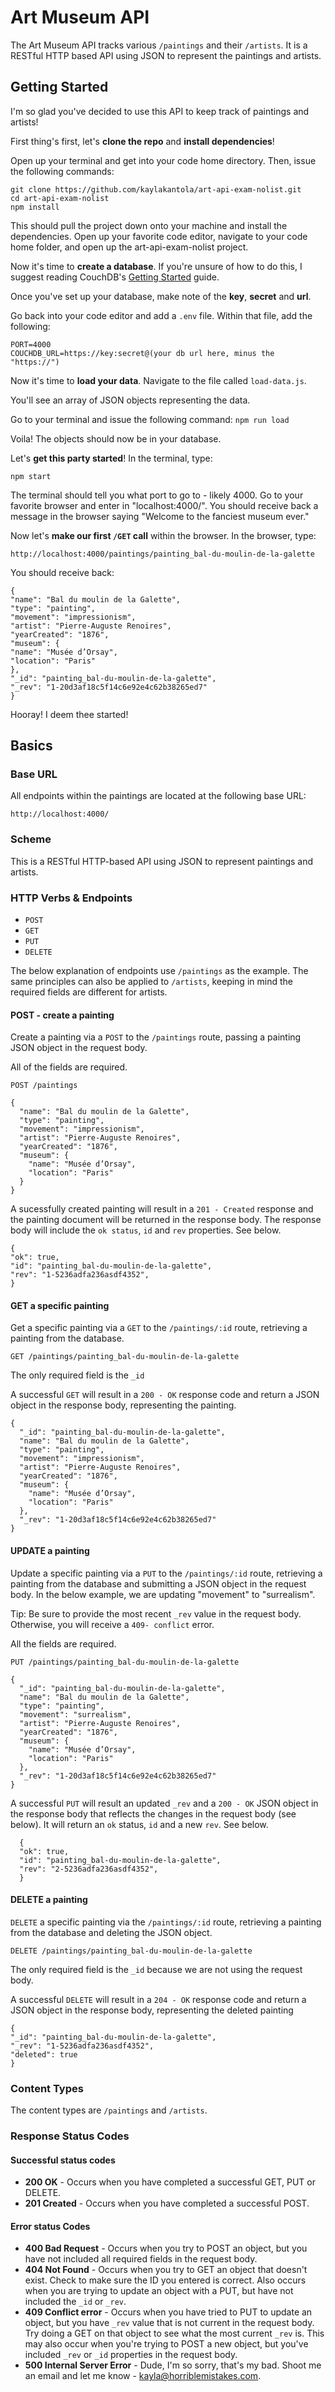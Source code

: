 # Art Museum API

The Art Museum API tracks various `/paintings` and their `/artists`. It is a RESTful HTTP based API using JSON to represent the paintings and artists.

## Getting Started

I'm so glad you've decided to use this API to keep track of paintings and artists!

First thing's first, let's **clone the repo** and **install dependencies**!

Open up your terminal and get into your code home directory. Then, issue the following commands:

```
git clone https://github.com/kaylakantola/art-api-exam-nolist.git
cd art-api-exam-nolist
npm install
```

This should pull the project down onto your machine and install the dependencies. Open up your favorite code editor, navigate to your code home folder, and open up the art-api-exam-nolist project.

Now it's time to **create a database**.
If you're unsure of how to do this, I suggest reading CouchDB's [Getting Started](http://docs.couchdb.org/en/2.1.1/intro/tour.html) guide.

Once you've set up your database, make note of the **key**, **secret** and **url**.

Go back into your code editor and add a `.env` file. Within that file, add the following:

```
PORT=4000
COUCHDB_URL=https://key:secret@(your db url here, minus the "https://")
```

Now it's time to **load your data**. Navigate to the file called `load-data.js`.

You'll see an array of JSON objects representing the data.

Go to your terminal and issue the following command:
`npm run load`

Voila! The objects should now be in your database.

Let's **get this party started**! In the terminal, type:

```
npm start
```

The terminal should tell you what port to go to - likely 4000. Go to your favorite browser and enter in "localhost:4000/". You should receive back a message in the browser saying "Welcome to the fanciest museum ever."

Now let's **make our first `/GET` call** within the browser. In the browser, type:

```
http://localhost:4000/paintings/painting_bal-du-moulin-de-la-galette
```

You should receive back:

```
{
"name": "Bal du moulin de la Galette",
"type": "painting",
"movement": "impressionism",
"artist": "Pierre-Auguste Renoires",
"yearCreated": "1876",
"museum": {
"name": "Musée d’Orsay",
"location": "Paris"
},
"_id": "painting_bal-du-moulin-de-la-galette",
"_rev": "1-20d3af18c5f14c6e92e4c62b38265ed7"
}
```

Hooray! I deem thee started!

## Basics

### Base URL

All endpoints within the paintings are located at the following base URL:

```
http://localhost:4000/
```

### Scheme

This is a RESTful HTTP-based API using JSON to represent paintings and artists.

### HTTP Verbs & Endpoints

* `POST`
* `GET`
* `PUT`
* `DELETE`

The below explanation of endpoints use `/paintings` as the example. The same principles can also be applied to `/artists`, keeping in mind the required fields are different for artists.

#### POST - create a painting

Create a painting via a `POST` to the `/paintings` route, passing a painting JSON object in the request body.

All of the fields are required.

```
POST /paintings

{
  "name": "Bal du moulin de la Galette",
  "type": "painting",
  "movement": "impressionism",
  "artist": "Pierre-Auguste Renoires",
  "yearCreated": "1876",
  "museum": {
    "name": "Musée d’Orsay",
    "location": "Paris"
  }
}
```

A sucessfully created painting will result in a `201 - Created` response and the painting document will be returned in the response body. The response body will include the `ok status`, `id` and `rev` properties. See below.

```
{
"ok": true,
"id": "painting_bal-du-moulin-de-la-galette",
"rev": "1-5236adfa236asdf4352",
}
```

#### GET a specific painting

Get a specific painting via a `GET` to the `/paintings/:id` route, retrieving a painting from the database.

```
GET /paintings/painting_bal-du-moulin-de-la-galette
```

The only required field is the `_id`

A successful `GET` will result in a `200 - OK` response code and return a JSON object in the response body, representing the painting.

```
{
  "_id": "painting_bal-du-moulin-de-la-galette",
  "name": "Bal du moulin de la Galette",
  "type": "painting",
  "movement": "impressionism",
  "artist": "Pierre-Auguste Renoires",
  "yearCreated": "1876",
  "museum": {
    "name": "Musée d’Orsay",
    "location": "Paris"
  },
  "_rev": "1-20d3af18c5f14c6e92e4c62b38265ed7"
}
```

#### UPDATE a painting

Update a specific painting via a `PUT` to the `/paintings/:id` route, retrieving a painting from the database and submitting a JSON object in the request body. In the below example, we are updating "movement" to "surrealism".

Tip: Be sure to provide the most recent `_rev` value in the request body. Otherwise, you will receive a `409- conflict` error.

All the fields are required.

```
PUT /paintings/painting_bal-du-moulin-de-la-galette

{
  "_id": "painting_bal-du-moulin-de-la-galette",
  "name": "Bal du moulin de la Galette",
  "type": "painting",
  "movement": "surrealism",
  "artist": "Pierre-Auguste Renoires",
  "yearCreated": "1876",
  "museum": {
    "name": "Musée d’Orsay",
    "location": "Paris"
  },
  "_rev": "1-20d3af18c5f14c6e92e4c62b38265ed7"
}
```

A successful `PUT` will result an updated `_rev` and a `200 - OK` JSON object in the response body that reflects the changes in the request body (see below). It will return an `ok` status, `id` and a new `rev`. See below.

```
  {
  "ok": true,
  "id": "painting_bal-du-moulin-de-la-galette",
  "rev": "2-5236adfa236asdf4352",
  }
```

#### DELETE a painting

`DELETE` a specific painting via the `/paintings/:id` route, retrieving a painting from the database and deleting the JSON object.

```
DELETE /paintings/painting_bal-du-moulin-de-la-galette
```

The only required field is the `_id` because we are not using the request body.

A successful `DELETE` will result in a `204 - OK` response code and return a JSON object in the response body, representing the deleted painting

```
{
"_id": "painting_bal-du-moulin-de-la-galette",
"_rev": "1-5236adfa236asdf4352",
"deleted": true
}
```

### Content Types

The content types are `/paintings` and `/artists`.

### Response Status Codes

#### Successful status codes

- **200 OK** - Occurs when you have completed a successful GET, PUT or DELETE.  
- **201 Created** - Occurs when you have completed a successful POST.

#### Error status Codes

- **400 Bad Request** - Occurs when you try to POST an object, but you have not included all required fields in the request body.
- **404 Not Found** - Occurs when you try to GET an object that doesn't exist. Check to make sure the ID you entered is correct. Also occurs when you are trying to update an object with a PUT, but have not included the `_id` or `_rev`.
- **409 Conflict error** - Occurs when you have tried to PUT to update an object, but you have `_rev` value that is not current in the request body. Try doing a GET on that object to see what the most current `_rev` is. This may also occur when you're trying to POST a new object, but you've included `_rev` or `_id` properties in the request body.
- **500 Internal Server Error** - Dude, I'm so sorry, that's my bad. Shoot me an email and let me know - kayla@horriblemistakes.com.
